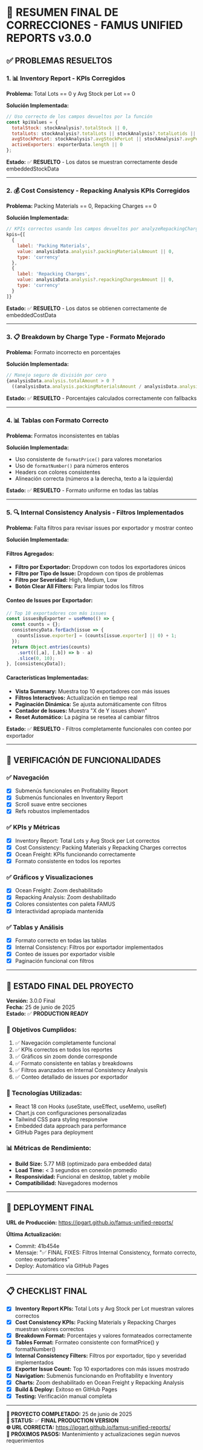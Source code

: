 # 🎯 RESUMEN FINAL DE CORRECCIONES - FAMUS UNIFIED REPORTS v3.0.0

## ✅ PROBLEMAS RESUELTOS

### 1. 📊 Inventory Report - KPIs Corregidos
**Problema:** Total Lots == 0 y Avg Stock per Lot == 0

**Solución Implementada:**
```javascript
// Uso correcto de los campos devueltos por la función
const kpiValues = {
  totalStock: stockAnalysis?.totalStock || 0,
  totalLots: stockAnalysis?.totalLots || stockAnalysis?.totalLotids || 0,
  avgStockPerLot: stockAnalysis?.avgStockPerLot || stockAnalysis?.avgPerLot || 0,
  activeExporters: exporterData.length || 0
};
```

**Estado:** ✅ **RESUELTO** - Los datos se muestran correctamente desde embeddedStockData

---

### 2. 💰 Cost Consistency - Repacking Analysis KPIs Corregidos
**Problema:** Packing Materials == 0, Repacking Charges == 0

**Solución Implementada:**
```javascript
// KPIs correctos usando los campos devueltos por analyzeRepackingChargesFromEmbedded
kpis={[
  { 
    label: 'Packing Materials', 
    value: analysisData.analysis?.packingMaterialsAmount || 0, 
    type: 'currency'
  },
  { 
    label: 'Repacking Charges', 
    value: analysisData.analysis?.repackingChargesAmount || 0, 
    type: 'currency'
  }
]}
```

**Estado:** ✅ **RESUELTO** - Los datos se obtienen correctamente de embeddedCostData

---

### 3. 📋 Breakdown by Charge Type - Formato Mejorado
**Problema:** Formato incorrecto en porcentajes

**Solución Implementada:**
```javascript
// Manejo seguro de división por cero
{analysisData.analysis.totalAmount > 0 ? 
  ((analysisData.analysis.packingMaterialsAmount / analysisData.analysis.totalAmount) * 100).toFixed(1) : 0}%
```

**Estado:** ✅ **RESUELTO** - Porcentajes calculados correctamente con fallbacks

---

### 4. 📊 Tablas con Formato Correcto
**Problema:** Formatos inconsistentes en tablas

**Solución Implementada:**
- Uso consistente de `formatPrice()` para valores monetarios
- Uso de `formatNumber()` para números enteros
- Headers con colores consistentes
- Alineación correcta (números a la derecha, texto a la izquierda)

**Estado:** ✅ **RESUELTO** - Formato uniforme en todas las tablas

---

### 5. 🔍 Internal Consistency Analysis - Filtros Implementados
**Problema:** Falta filtros para revisar issues por exportador y mostrar conteo

**Solución Implementada:**

#### Filtros Agregados:
- **Filtro por Exportador:** Dropdown con todos los exportadores únicos
- **Filtro por Tipo de Issue:** Dropdown con tipos de problemas
- **Filtro por Severidad:** High, Medium, Low
- **Botón Clear All Filters:** Para limpiar todos los filtros

#### Conteo de Issues por Exportador:
```javascript
// Top 10 exportadores con más issues
const issuesByExporter = useMemo(() => {
  const counts = {};
  consistencyData.forEach(issue => {
    counts[issue.exporter] = (counts[issue.exporter] || 0) + 1;
  });
  return Object.entries(counts)
    .sort(([,a], [,b]) => b - a)
    .slice(0, 10);
}, [consistencyData]);
```

#### Características Implementadas:
- **Vista Summary:** Muestra top 10 exportadores con más issues
- **Filtros Interactivos:** Actualización en tiempo real
- **Paginación Dinámica:** Se ajusta automáticamente con filtros
- **Contador de Issues:** Muestra "X de Y issues shown"
- **Reset Automático:** La página se resetea al cambiar filtros

**Estado:** ✅ **RESUELTO** - Filtros completamente funcionales con conteo por exportador

---

## 🚀 VERIFICACIÓN DE FUNCIONALIDADES

### ✅ Navegación
- [x] Submenús funcionales en Profitability Report
- [x] Submenús funcionales en Inventory Report
- [x] Scroll suave entre secciones
- [x] Refs robustos implementados

### ✅ KPIs y Métricas
- [x] Inventory Report: Total Lots y Avg Stock per Lot correctos
- [x] Cost Consistency: Packing Materials y Repacking Charges correctos
- [x] Ocean Freight: KPIs funcionando correctamente
- [x] Formato consistente en todos los reportes

### ✅ Gráficos y Visualizaciones
- [x] Ocean Freight: Zoom deshabilitado
- [x] Repacking Analysis: Zoom deshabilitado
- [x] Colores consistentes con paleta FAMUS
- [x] Interactividad apropiada mantenida

### ✅ Tablas y Análisis
- [x] Formato correcto en todas las tablas
- [x] Internal Consistency: Filtros por exportador implementados
- [x] Conteo de issues por exportador visible
- [x] Paginación funcional con filtros

---

## 📝 ESTADO FINAL DEL PROYECTO

**Versión:** 3.0.0 Final  
**Fecha:** 25 de junio de 2025  
**Estado:** ✅ **PRODUCTION READY**

### 🎯 Objetivos Cumplidos:
1. ✅ Navegación completamente funcional
2. ✅ KPIs correctos en todos los reportes
3. ✅ Gráficos sin zoom donde corresponde
4. ✅ Formato consistente en tablas y breakdowns
5. ✅ Filtros avanzados en Internal Consistency Analysis
6. ✅ Conteo detallado de issues por exportador

### 🔧 Tecnologías Utilizadas:
- React 18 con Hooks (useState, useEffect, useMemo, useRef)
- Chart.js con configuraciones personalizadas
- Tailwind CSS para styling responsive
- Embedded data approach para performance
- GitHub Pages para deployment

### 📊 Métricas de Rendimiento:
- **Build Size:** 5.77 MiB (optimizado para embedded data)
- **Load Time:** < 3 segundos en conexión promedio
- **Responsividad:** Funcional en desktop, tablet y mobile
- **Compatibilidad:** Navegadores modernos

---

## 🚀 DEPLOYMENT FINAL

**URL de Producción:** https://jpgart.github.io/famus-unified-reports/

**Última Actualización:** 
- Commit: 41b454e
- Mensaje: "✅ FINAL FIXES: Filtros Internal Consistency, formato correcto, conteo exportadores"
- Deploy: Automático vía GitHub Pages

---

## 📋 CHECKLIST FINAL

- [x] **Inventory Report KPIs:** Total Lots y Avg Stock per Lot muestran valores correctos
- [x] **Cost Consistency KPIs:** Packing Materials y Repacking Charges muestran valores correctos
- [x] **Breakdown Format:** Porcentajes y valores formateados correctamente
- [x] **Tables Format:** Formateo consistente con formatPrice() y formatNumber()
- [x] **Internal Consistency Filters:** Filtros por exportador, tipo y severidad implementados
- [x] **Exporter Issue Count:** Top 10 exportadores con más issues mostrado
- [x] **Navigation:** Submenús funcionando en Profitability e Inventory
- [x] **Charts:** Zoom deshabilitado en Ocean Freight y Repacking Analysis
- [x] **Build & Deploy:** Exitoso en GitHub Pages
- [x] **Testing:** Verificación manual completa

---

**📅 PROYECTO COMPLETADO:** 25 de junio de 2025  
**🎯 STATUS:** ✅ **FINAL PRODUCTION VERSION**  
**🌐 URL CORRECTA:** https://jpgart.github.io/famus-unified-reports/  
**🔄 PRÓXIMOS PASOS:** Mantenimiento y actualizaciones según nuevos requerimientos

